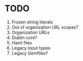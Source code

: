# TODO

1. Frozen string literals
2. Out of organization URL scopes?
  1. Organization URLs
3. Dublin core?
4. Haml files
5. Legacy input types
6. Legacy Gemfiles?
